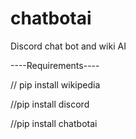# chatbotai
Discord chat bot and wiki AI

----Requirements----

// pip install wikipedia 
 
 //pip install discord

//pip install chatbotai
